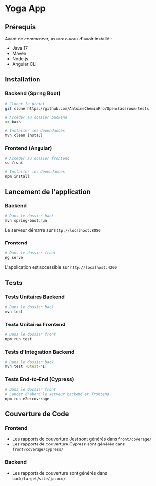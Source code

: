 # Yoga App

## Prérequis

Avant de commencer, assurez-vous d'avoir installé :
- Java 17
- Maven
- Node.js
- Angular CLI

## Installation

### Backend (Spring Boot)

```bash
# Cloner le projet
git clone https://github.com/AntoineCheminPro/Openclassroom-tests

# Accéder au dossier backend
cd back

# Installer les dépendances
mvn clean install
```

### Frontend (Angular)

```bash
# Accéder au dossier frontend
cd front

# Installer les dépendances
npm install
```

## Lancement de l'application

### Backend

```bash
# Dans le dossier back
mvn spring-boot:run
```
Le serveur démarre sur `http://localhost:8080`

### Frontend

```bash
# Dans le dossier front
ng serve
```
L'application est accessible sur `http://localhost:4200`

## Tests

### Tests Unitaires Backend

```bash
# Dans le dossier back
mvn test
```

### Tests Unitaires Frontend

```bash
# Dans le dossier front
npm run test
```

### Tests d'Intégration Backend

```bash
# Dans le dossier back
mvn test -Dtest=*IT
```

### Tests End-to-End (Cypress)

```bash
# Dans le dossier front
# Lancer d'abord le serveur backend et frontend
npm run e2e:coverage
```

## Couverture de Code

### Frontend
- Les rapports de couverture Jest sont générés dans `front/coverage/`
- Les rapports de couverture Cypress sont générés dans `front/coverage/cypress/`

### Backend
- Les rapports de couverture sont générés dans `back/target/site/jacoco/`
